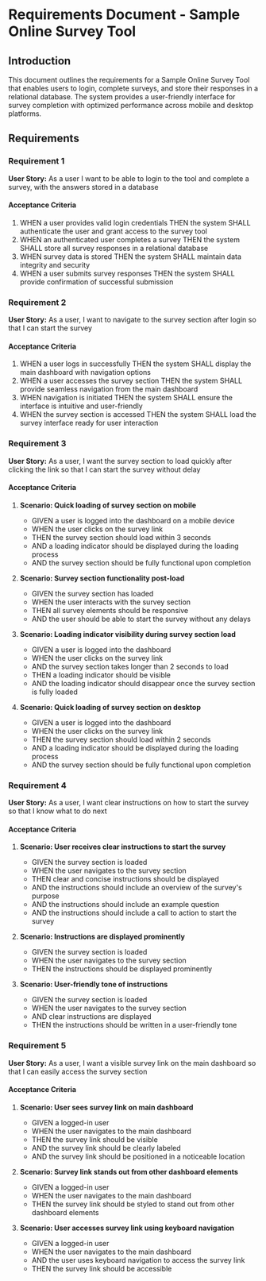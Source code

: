 # Requirements Document - Sample Online Survey Tool

## Introduction

This document outlines the requirements for a Sample Online Survey Tool that enables users to login, complete surveys, and store their responses in a relational database. The system provides a user-friendly interface for survey completion with optimized performance across mobile and desktop platforms.

## Requirements

### Requirement 1

**User Story:** As a user I want to be able to login to the tool and complete a survey, with the answers stored in a database

#### Acceptance Criteria

1. WHEN a user provides valid login credentials THEN the system SHALL authenticate the user and grant access to the survey tool
2. WHEN an authenticated user completes a survey THEN the system SHALL store all survey responses in a relational database
3. WHEN survey data is stored THEN the system SHALL maintain data integrity and security
4. WHEN a user submits survey responses THEN the system SHALL provide confirmation of successful submission

### Requirement 2

**User Story:** As a user, I want to navigate to the survey section after login so that I can start the survey

#### Acceptance Criteria

1. WHEN a user logs in successfully THEN the system SHALL display the main dashboard with navigation options
2. WHEN a user accesses the survey section THEN the system SHALL provide seamless navigation from the main dashboard
3. WHEN navigation is initiated THEN the system SHALL ensure the interface is intuitive and user-friendly
4. WHEN the survey section is accessed THEN the system SHALL load the survey interface ready for user interaction

### Requirement 3

**User Story:** As a user, I want the survey section to load quickly after clicking the link so that I can start the survey without delay

#### Acceptance Criteria

1. **Scenario: Quick loading of survey section on mobile**
   - GIVEN a user is logged into the dashboard on a mobile device
   - WHEN the user clicks on the survey link
   - THEN the survey section should load within 3 seconds
   - AND a loading indicator should be displayed during the loading process
   - AND the survey section should be fully functional upon completion

2. **Scenario: Survey section functionality post-load**
   - GIVEN the survey section has loaded
   - WHEN the user interacts with the survey section
   - THEN all survey elements should be responsive
   - AND the user should be able to start the survey without any delays

3. **Scenario: Loading indicator visibility during survey section load**
   - GIVEN a user is logged into the dashboard
   - WHEN the user clicks on the survey link
   - AND the survey section takes longer than 2 seconds to load
   - THEN a loading indicator should be visible
   - AND the loading indicator should disappear once the survey section is fully loaded

4. **Scenario: Quick loading of survey section on desktop**
   - GIVEN a user is logged into the dashboard
   - WHEN the user clicks on the survey link
   - THEN the survey section should load within 2 seconds
   - AND a loading indicator should be displayed during the loading process
   - AND the survey section should be fully functional upon completion

### Requirement 4

**User Story:** As a user, I want clear instructions on how to start the survey so that I know what to do next

#### Acceptance Criteria

1. **Scenario: User receives clear instructions to start the survey**
   - GIVEN the survey section is loaded
   - WHEN the user navigates to the survey section
   - THEN clear and concise instructions should be displayed
   - AND the instructions should include an overview of the survey's purpose
   - AND the instructions should include an example question
   - AND the instructions should include a call to action to start the survey

2. **Scenario: Instructions are displayed prominently**
   - GIVEN the survey section is loaded
   - WHEN the user navigates to the survey section
   - THEN the instructions should be displayed prominently

3. **Scenario: User-friendly tone of instructions**
   - GIVEN the survey section is loaded
   - WHEN the user navigates to the survey section
   - AND clear instructions are displayed
   - THEN the instructions should be written in a user-friendly tone

### Requirement 5

**User Story:** As a user, I want a visible survey link on the main dashboard so that I can easily access the survey section

#### Acceptance Criteria

1. **Scenario: User sees survey link on main dashboard**
   - GIVEN a logged-in user
   - WHEN the user navigates to the main dashboard
   - THEN the survey link should be visible
   - AND the survey link should be clearly labeled
   - AND the survey link should be positioned in a noticeable location

2. **Scenario: Survey link stands out from other dashboard elements**
   - GIVEN a logged-in user
   - WHEN the user navigates to the main dashboard
   - THEN the survey link should be styled to stand out from other dashboard elements

3. **Scenario: User accesses survey link using keyboard navigation**
   - GIVEN a logged-in user
   - WHEN the user navigates to the main dashboard
   - AND the user uses keyboard navigation to access the survey link
   - THEN the survey link should be accessible